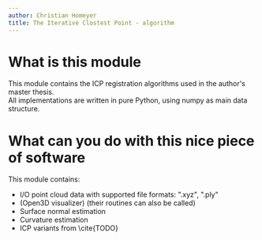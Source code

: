 ```yaml
---
author: Christian Homeyer
title: The Iterative Clostest Point - algorithm
---
```

# What is this module
This module contains the ICP registration algorithms used in the author's master thesis.  
All implementations are written in pure Python, using numpy as main data structure. 

# What can you do with this nice piece of software
This module contains:
- I/O point cloud data with supported file formats: ".xyz", ".ply"
- (Open3D visualizer) (their routines can also be called) 
- Surface normal estimation
- Curvature estimation 
- ICP variants from \cite{TODO}
